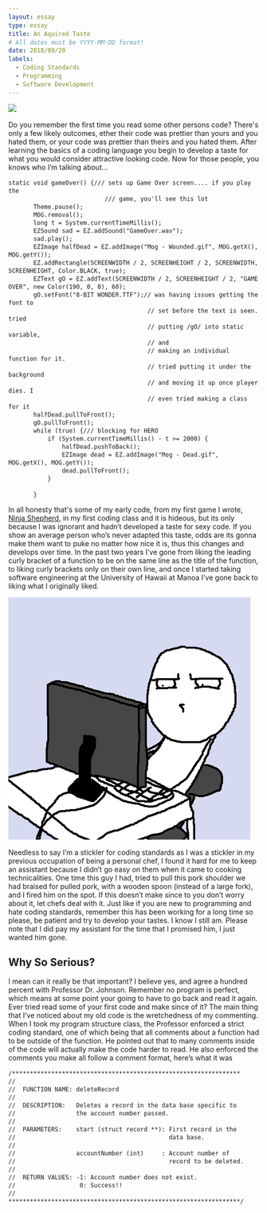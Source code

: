 ```yaml
---
layout: essay
type: essay
title: An Aquired Taste
# All dates must be YYYY-MM-DD format!
date: 2018/09/20
labels:
  - Coding Standards
  - Programming
  - Software Development
---
```



<img class="ui image" src="{{ site.baseurl }}/images/C-Coding-Standard.png">

 Do you remember the first time you read some other persons code? There's only a few likely outcomes, ether their code was prettier than yours and you hated them, or your code was prettier than theirs and you hated them. After learning the basics of a coding language you begin to develop a taste for what you would consider attractive looking code.  Now for those people, you knows who I’m talking about…
 
 ```
 static void gameOver() {/// sets up Game Over screen.... if you play the
 							/// game, you'll see this lot
 		Theme.pause();
 		MOG.removal();
 		long t = System.currentTimeMillis();
 		EZSound sad = EZ.addSound("GameOver.wav");
 		sad.play();
 		EZImage halfDead = EZ.addImage("Mog - Wounded.gif", MOG.getX(), MOG.getY());
 		EZ.addRectangle(SCREENWIDTH / 2, SCREENHEIGHT / 2, SCREENWIDTH, SCREENHEIGHT, Color.BLACK, true);
 		EZText gO = EZ.addText(SCREENWIDTH / 2, SCREENHEIGHT / 2, "GAME OVER", new Color(190, 0, 0), 60);
 		gO.setFont("8-BIT WONDER.TTF");// was having issues getting the font to
 										// set before the text is seen. tried
 										// putting /gO/ into static variable,
 										// and
 										// making an individual function for it.
 										// tried putting it under the background
 										// and moving it up once player dies. I
 										// even tried making a class for it
 		halfDead.pullToFront();
 		gO.pullToFront();
 		while (true) {/// blocking for HERO
 			if (System.currentTimeMillis() - t >= 2000) {
 				halfDead.pushToBack();
 				EZImage dead = EZ.addImage("Mog - Dead.gif", MOG.getX(), MOG.getY());
 				dead.pullToFront();
 			}
 
 		}
 ```
 
 In all honesty that's some of my early code, from my first game I wrote, [Ninja Shepherd](https://www.youtube.com/watch?v=U4HBGTayWi0), in my first coding class and it is hideous, but its only because I was ignorant and hadn’t developed a taste for sexy code. If you show an average person who’s never adapted this taste, odds are its gonna make them want to puke no matter how nice it is, thus this changes and develops over time. In the past two years I’ve gone from liking the leading curly bracket of a function to be on the same line as the title of the function, to liking curly brackets only on their own line, and once I started taking software engineering at the University of Hawaii at Manoa I’ve gone back to liking what I originally liked.
 
 <img class="ui medium right floated rounded image" src="../images/8ae.png ">
 
 Needless to say I’m a stickler for coding standards as I was a stickler in my previous occupation of being a personal chef,  I found it hard for me to keep an assistant because I didn’t go easy on them when it came to cooking technicalities.  One time this guy I had, tried to pull this pork shoulder we had braised for pulled pork, with a wooden spoon (instead of a large fork), and I fired him on the spot. If this doesn’t make since to you don’t worry about it, let chefs deal with it.  Just like if you are new to programming and hate coding standards, remember this has been working for a long time so please, be patient and try to develop your tastes. I know I still am. Please note that I did pay my assistant for the time that I promised him, I just wanted him gone.
 
 ## Why So Serious?
 
 I mean can it really be that important?  I believe yes, and agree a hundred percent with Professor Dr. Johnson. Remember no program is perfect, which means at some point your going to have to go back and read it again. Ever tried read some of your first code and make since of it?  The main thing that I’ve noticed about my old code is the wretchedness of my commenting.  When I took my program structure class, the Professor enforced a strict coding standard, one of which being that all comments about a function had to be outside of the function.  He pointed out that to many comments inside of the code will actually make the code harder to read. He also enforced the comments you make all follow a comment format, here’s what it was 
 
 ```
 /****************************************************************
 //
 //  FUNCTION NAME: deleteRecord
 //  
 //  DESCRIPTION:   Deletes a record in the data base specific to
 //                 the account number passed.
 //  
 //  PARAMETERS:    start (struct record **): First record in the
 //                                           data base.
 //
 //                 accountNumber (int)     : Account number of
 //                                           record to be deleted.
 //
 //  RETURN VALUES: -1: Account number does not exist.
 //                  0: Success!!
 // 
 *****************************************************************/
 ```
 


